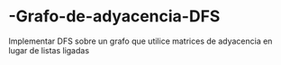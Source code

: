 # -Grafo-de-adyacencia-DFS
Implementar DFS sobre un grafo que utilice matrices de adyacencia en lugar de listas ligadas


